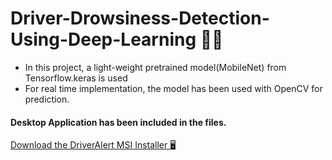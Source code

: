 # Driver-Drowsiness-Detection-Using-Deep-Learning 🚗😴
 - In this project, a light-weight pretrained model(MobileNet) from Tensorflow.keras is used
 - For real time implementation, the model has been used with OpenCV for prediction.
 #### Desktop Application has been included in the files. 
 [Download the DriverAlert MSI Installer 🖥️](./DriverAlert-0.0.1.msi)
